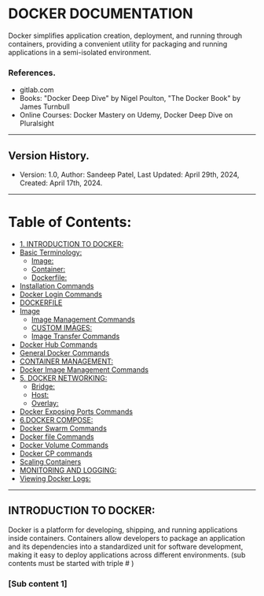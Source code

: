 # DOCKER DOCUMENTATION
Docker simplifies application creation, deployment, and running through containers, providing a convenient utility for packaging and running applications in a semi-isolated environment.


### References.
- gitlab.com
- Books: "Docker Deep Dive" by Nigel Poulton, "The Docker Book" by James Turnbull
- Online Courses: Docker Mastery on Udemy, Docker Deep Dive on Pluralsight


----

## Version History.

- Version: 1.0, Author: Sandeep Patel, Last Updated: April 29th, 2024, Created: April 17th, 2024.

-------


# Table of Contents:
- [1. INTRODUCTION TO DOCKER:](#introduction-to-docker)
- [Basic Terminology:]()
  - [Image:](#sub-content-1)
  - [Container:](#steps-during-requirements)
  - [Dockerfile:](#steps-during-design--prototyping)
- [Installation Commands]()
- [Docker Login Commands]()
- [DOCKERFILE]()
- [Image]()
  - [Image Management Commands]()
  - [CUSTOM IMAGES:]()
  - [Image Transfer Commands]()
- [Docker Hub Commands]()
- [General Docker Commands]()
- [CONTAINER MANAGEMENT:]()
- [Docker Image Management Commands]()
- [5. DOCKER NETWORKING:]()
  - [Bridge:]()
  - [Host:]()
  - [Overlay:]()
- [Docker Exposing Ports Commands]()
- [6.DOCKER COMPOSE:]()
- [Docker Swarm Commands]()
- [Docker file Commands]()
- [Docker Volume Commands]()
- [Docker CP commands]()
- [Scaling Containers]()
- [MONITORING AND LOGGING:]()
- [Viewing Docker Logs:]()


----


## INTRODUCTION TO DOCKER:
Docker is a platform for developing, shipping, and running applications inside containers. Containers allow developers to package an application and its dependencies into a standardized unit for software development, making it easy to deploy applications across different environments.
(sub contents must be started with triple # )

### [Sub content 1]

